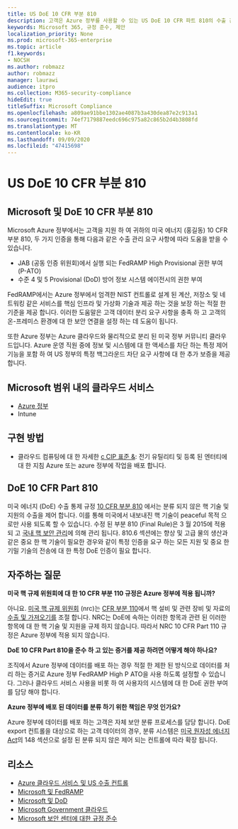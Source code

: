 ```yaml
---
title: US DoE 10 CFR 부분 810
description: 고객은 Azure 정부를 사용할 수 있는 US DoE 10 CFR 파트 810의 수출 관리 요구 사항을 따릅니다.
keywords: Microsoft 365, 규정 준수, 제안
localization_priority: None
ms.prod: microsoft-365-enterprise
ms.topic: article
f1.keywords:
- NOCSH
ms.author: robmazz
author: robmazz
manager: laurawi
audience: itpro
ms.collection: M365-security-compliance
hideEdit: true
titleSuffix: Microsoft Compliance
ms.openlocfilehash: a809ae91bbe1302ae4087b3a430dea87e2c913a1
ms.sourcegitcommit: 74ef7179887eedc696c975a82c865b2d4b3808fd
ms.translationtype: MT
ms.contentlocale: ko-KR
ms.lasthandoff: 09/09/2020
ms.locfileid: "47415698"
---
```

# <a name="us-doe-10-cfr-part-810"></a>US DoE 10 CFR 부분 810

## <a name="microsoft-and-doe-10-cfr-part-810"></a>Microsoft 및 DoE 10 CFR 부분 810

Microsoft Azure 정부에서는 고객을 지원 하 여 귀하의 미국 에너지 (홍길동) 10 CFR 부분 810, 두 가지 인증을 통해 다음과 같은 수출 관리 요구 사항에 따라 도움을 받을 수 있습니다.

- JAB (공동 인증 위원회)에서 실행 되는 FedRAMP High Provisional 권한 부여 (P-ATO)
- 수준 4 및 5 Provisional (DoD) 방어 정보 시스템 에이전시의 권한 부여

FedRAMP에서는 Azure 정부에서 엄격한 NIST 컨트롤로 설계 된 계산, 저장소 및 네트워킹 같은 서비스를 핵심 인프라 및 가상화 기술과 제공 하는 것을 보장 하는 적절 한 기준을 제공 합니다. 이러한 도움말은 고객 데이터 분리 요구 사항을 충족 하 고 고객의 온-프레미스 환경에 대 한 보안 연결을 설정 하는 데 도움이 됩니다.

또한 Azure 정부는 Azure 클라우드와 물리적으로 분리 된 미국 정부 커뮤니티 클라우드입니다. Azure 운영 직원 중에 정보 및 시스템에 대 한 액세스를 차단 하는 특정 제어 기능을 포함 하 여 US 정부의 특정 백그라운드 차단 요구 사항에 대 한 추가 보증을 제공 합니다.

## <a name="microsoft-in-scope-cloud-services"></a>Microsoft 범위 내의 클라우드 서비스

- [Azure 정부](https://aka.ms/AzureCompliance)
- Intune

## <a name="how-to-implement"></a>구현 방법

- 클라우드 컴퓨팅에 대 한 자세한 [c CIP 표준 &](https://aka.ms/AzureNERC): 전기 유틸리티 및 등록 된 엔터티에 대 한 지침 Azure 또는 azure 정부에 작업을 배포 합니다.

## <a name="about-doe-10-cfr-part-810"></a>DoE 10 CFR Part 810

미국 에너지 (DoE) 수출 통제 규정 [10 CFR 부분 810](https://www.govinfo.gov/content/pkg/FR-2015-02-23/pdf/2015-03479.pdf) 에서는 분류 되지 않은 핵 기술 및 지원의 수출을 제어 합니다. 이를 통해 미국에서 내보내진 핵 기술이 peaceful 목적 으로만 사용 되도록 할 수 있습니다. 수정 된 부분 810 (Final Rule)은 3 월 2015에 적용 되 고 [국내 핵 보안 관리](https://www.energy.gov/nnsa/national-nuclear-security-administration)에 의해 관리 됩니다. 810.6 섹션에는 향상 및 고급 물의 생산과 같은 중요 한 핵 기술이 필요한 경우와 같이 특정 인증을 요구 하는 모든 지원 및 중요 한 기밀 기술의 전송에 대 한 특정 DoE 인증이 필요 합니다.

## <a name="frequently-asked-questions"></a>자주하는 질문

**미국 핵 규제 위원회에 대 한 10 CFR 부분 110 규정은 Azure 정부에 적용 됩니까?**

아니요. [미국 핵 규제 위원회](https://www.nrc.gov/) (nrc)는 [CFR 부분 110](https://www.nrc.gov/reading-rm/doc-collections/cfr/part110/)에서 핵 설비 및 관련 장비 및 자료의 [수출 및 가져오기를](https://www.nrc.gov/about-nrc/ip/export-import.html) 조절 합니다. NRC는 DoE에 속하는 이러한 항목과 관련 된 이러한 항목에 대 한 핵 기술 및 지원을 규제 하지 않습니다. 따라서 NRC 10 CFR Part 110 규정은 Azure 정부에 적용 되지 않습니다.

**DoE 10 CFR Part 810을 준수 하 고 있는 증거를 제공 하려면 어떻게 해야 하나요?**

조직에서 Azure 정부에 데이터를 배포 하는 경우 적절 한 제한 된 방식으로 데이터를 처리 하는 증거로 Azure 정부 FedRAMP High P ATO을 사용 하도록 설정할 수 있습니다. 그러나 클라우드 서비스 사용을 비롯 하 여 사용자의 시스템에 대 한 DoE 권한 부여를 담당 해야 합니다.

**Azure 정부에 배포 된 데이터를 분류 하기 위한 책임은 무엇 인가요?**

Azure 정부에 데이터를 배포 하는 고객은 자체 보안 분류 프로세스를 담당 합니다. DoE export 컨트롤을 대상으로 하는 고객 데이터의 경우, 분류 시스템은 [미국 원자성 에너지 Act](https://www.epa.gov/laws-regulations/summary-atomic-energy-act)의 148 섹션으로 설정 된 분류 되지 않은 제어 되는 컨트롤에 따라 확장 됩니다.

## <a name="resources"></a>리소스

- [Azure 클라우드 서비스 및 US 수출 컨트롤](https://servicetrust.microsoft.com/ViewPage/TrustDocuments?command=Download&downloadType=Document&downloadId=c24c11f2-2cd4-444a-9160-19762855ad3a&docTab=6d000410-c9e9-11e7-9a91-892aae8839ad_FAQ_and_White_Papers)
- [Microsoft 및 FedRAMP](offering-fedramp.md)
- [Microsoft 및 DoD](offering-dod-disa-l2-l4-l5.md)
- [Microsoft Government 클라우드](https://www.microsoft.com/enterprise/government)
- [Microsoft 보안 센터에 대한 규정 준수](https://www.microsoft.com/trust-center/compliance/compliance-overview)

